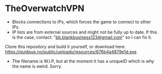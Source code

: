 # TheOverwatchVPN
- Blocks connections to IPs, which forces the game to connect to other IPs.
- IP lists are from external sources and might not be fully up to date. If this is the case, contact: "bb.blankbusiness123@gmail.com" so I can fix it.

Clone this repository and build it yourself, or download here: https://quidque.no/public/uploads/resources/676b4a4879e1d.exe
- The filename is W.I.P, but at the moment it has a uniqueID which is why the name is weird. Sorry.
